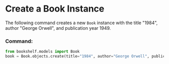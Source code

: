 # Create a Book Instance

The following command creates a new `Book` instance with the title "1984", author "George Orwell", and publication year 1949.

### Command:
```python
from bookshelf.models import Book
book = Book.objects.create(title="1984", author="George Orwell", publication_year=1949)
